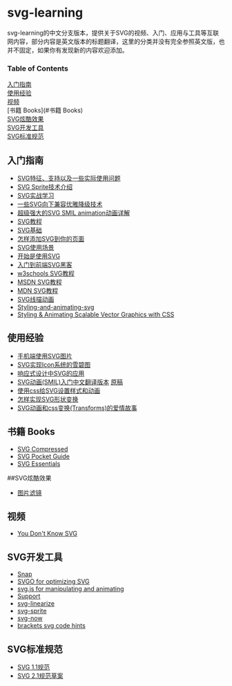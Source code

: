 svg-learning
============

svg-learning的中文分支版本，提供关于SVG的视频、入门、应用与工具等互联网内容，部分内容是英文版本的标题翻译，这里的分类并没有完全参照英文版，也并不固定，如果你有发现新的内容欢迎添加。


### Table of Contents

[入门指南](#入门指南)  
[使用经验](#使用经验)  
[视频](#视频)  
[书籍 Books](#书籍 Books)  
[SVG炫酷效果](#SVG效果)  
[SVG开发工具](#SVG开发工具)  
[SVG标准规范](#SVG标准规范)  



## 入门指南
- [SVG特征、支持以及一些实际使用问题](http://www.zhangxinxu.com/wordpress/2012/08/svg-feature-support-bugs/)  
- [SVG Sprite技术介绍](http://www.zhangxinxu.com/wordpress/2014/07/introduce-svg-sprite-technology/)  
- [SVG实战学习](http://www.zhangxinxu.com/wordpress/2014/01/snap-svg-study-demo-docs/)  
- [一些SVG向下兼容优雅降级技术](http://www.zhangxinxu.com/wordpress/2013/09/svg-fallbacks/)  
- [超级强大的SVG SMIL animation动画详解](http://www.zhangxinxu.com/wordpress/2014/08/so-powerful-svg-smil-animation/)
- [SVG教程](http://tutorials.jenkov.com/svg/index.html)
- [SVG基础](http://www.svgbasics.com/)
- [怎样添加SVG到你的页面](http://www.sitepoint.com/add-svg-to-web-page/)
- [SVG使用场景](http://dbushell.com/2012/04/03/svg-use-it-already/)
- [开始是使用SVG](http://css-tricks.com/using-svg/)
- [入门到前端SVG黑客](http://dbushell.com/2013/02/04/a-primer-to-front-end-svg-hacking/)
- [w3schools SVG教程](http://www.w3cschool.cn/index-42.html)
- [MSDN SVG教程](http://msdn.microsoft.com/library/ie/gg589525(v=vs.85).aspx/)
- [MDN SVG教程](https://developer.mozilla.org/en-US/docs/Web/SVG)
- [SVG线描动画](http://jakearchibald.com/2013/animated-line-drawing-svg/)  
- [Styling-and-animating-svg](http://slides.com/sarasoueidan/)
- [Styling & Animating Scalable Vector Graphics with CSS](http://razvancaliman.com/fowd-nyc-2014/)


## 使用经验
- [手机端使用SVG图片](http://kristerkari.github.io/adventures-in-webkit-land/blog/2013/03/08/dealing-with-svg-images-in-mobile-browsers/)
- [SVG实现Icon系统的雪碧图](http://css-tricks.com/svg-sprites-use-better-icon-fonts/)
- [响应式设计中SVG的应用](http://www.smashingmagazine.com/2012/01/16/resolution-independence-with-svg/)
- [SVG动画(SMIL)入门中文翻译版本](https://github.com/fengshuo/svg-animation/blob/master/README.md) [原稿](http://css-tricks.com/guide-svg-animations-smil/)
- [使用css给SVG设置样式和动画](http://www.smashingmagazine.com/2014/11/03/styling-and-animating-svgs-with-css/)
- [怎样实现SVG形状变换](http://css-tricks.com/svg-shape-morphing-works/)
- [SVG动画和css变换(Transforms)的爱情故事](http://css-tricks.com/svg-animation-on-css-transforms/)


## 书籍 Books
- [SVG Compressed](http://jenkov.com/books/svg/index.html)
- [SVG Pocket Guide](http://svgpocketguide.com/book/)
- [SVG Essentials](http://www.amazon.com/SVG-Essentials-J-David-Eisenberg/dp/1449374352/ref=sr_1_1?s=books&ie=UTF8&qid=1415260285&sr=1-1&keywords=svg+essentials)


##SVG炫酷效果
- [图片滤镜](http://svgjs.com/filter/)

## 视频
- [You Don't Know SVG](https://www.youtube.com/watch?v=SeLOt_BRAqc)


## SVG开发工具
- [Snap](http://snapsvg.io/)
- [SVGO for optimizing SVG](https://github.com/svg/svgo)
- [svg.js for manipulating and animating](http://svgjs.com/)
- [Support](http://caniuse.com/#search=svg)
- [svg-linearize](https://github.com/substack/svg-linearize)
- [svg-sprite](https://github.com/jkphl/svg-sprite)
- [svg-now](https://github.com/davidderaedt/SVG-NOW)
- [brackets svg code hints](https://github.com/sprintr/brackets-svg-code-hints)


## SVG标准规范
- [SVG 1.1规范](http://www.w3.org/TR/SVG/)
- [SVG 2.1规范草案](https://svgwg.org/svg2-draft/)
